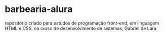 # barbearia-alura
repositório criado para estudos de programação front-end, em linguagem HTML e CSS, no curso de desenvolvimento de sistemas, Gabriel de Lara
